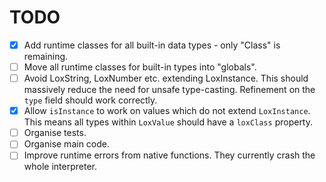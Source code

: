 # TODO

- [X] Add runtime classes for all built-in data types - only "Class" is remaining.
- [ ] Move all runtime classes for built-in types into "globals".
- [ ] Avoid LoxString, LoxNumber etc. extending LoxInstance. This should massively reduce the need for unsafe type-casting. Refinement on the `type` field should work correctly.
- [X] Allow `isInstance` to work on values which do not extend `LoxInstance`. This means all types within `LoxValue` should have a `loxClass` property.
- [ ] Organise tests.
- [ ] Organise main code.
- [ ] Improve runtime errors from native functions. They currently crash the whole interpreter.
